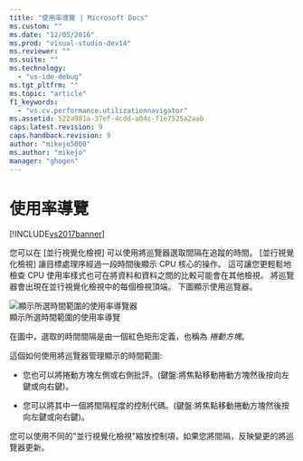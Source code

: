 ```yaml
---
title: "使用率導覽 | Microsoft Docs"
ms.custom: ""
ms.date: "12/05/2016"
ms.prod: "visual-studio-dev14"
ms.reviewer: ""
ms.suite: ""
ms.technology: 
  - "vs-ide-debug"
ms.tgt_pltfrm: ""
ms.topic: "article"
f1_keywords: 
  - "vs.cv.performance.utilizationnavigator"
ms.assetid: 522a981a-37ef-4cdd-a04c-f1e7525a2aab
caps.latest.revision: 9
caps.handback.revision: 9
author: "mikejo5000"
ms.author: "mikejo"
manager: "ghogen"
---
```

# 使用率導覽
[!INCLUDE[vs2017banner](../code-quality/includes/vs2017banner.md)]

您可以在 \[並行視覺化檢視\] 可以使用將巡覽器選取間隔在追蹤的時間。  \[並行視覺化檢視\] 讓目標處理序經過一段時間後顯示 CPU 核心的操作。  這可讓您更輕鬆地檢查 CPU 使用率樣式也可在將資料和資料之間的比較可能會在其他檢視。  將巡覽器會出現在並行視覺化檢視中的每個檢視頂端。  下圖顯示使用巡覽器。  
  
 ![顯示所選時間範圍的使用率導覽器](../profiling/media/cvutilizationnavigator.png "CVUtilizationNavigator")  
顯示所選時間範圍的使用率導覽  
  
 在圖中，選取的時間間隔是由一個紅色矩形定義，也稱為 *捲動方塊*。  
  
 這個如何使用將巡覽器管理顯示的時間範圍:  
  
-   您也可以將捲動方塊左側或右側批評。\(鍵盤:將焦點移動捲動方塊然後按向左鍵或向右鍵\)。  
  
-   您可以將其中一個將間隔程度的控制代碼。\(鍵盤:將焦點移動捲動方塊然後按向左鍵或向右鍵\)。  
  
 您可以使用不同的"並行視覺化檢視"縮放控制項，如果您將間隔，反映變更的將巡覽器更新。